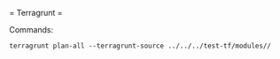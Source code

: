 = Terragrunt =

Commands:


```shell
terragrunt plan-all --terragrunt-source ../../../test-tf/modules//
```
